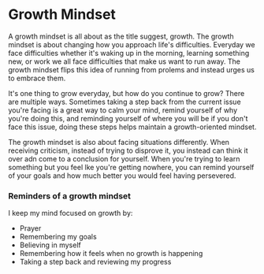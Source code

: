 
# Growth Mindset

A growth mindset is all about as the title suggest, growth. The growth mindset is about changing how you approach life's difficulties. Everyday we face difficulties whether it's waking up in the morning, learning something new, or work we all face difficulties that make us want to run away. The growth mindset flips this idea of running from prolems and instead urges us to embrace them. 

It's one thing to grow everyday, but how do you continue to grow? There are multiple ways. Sometimes taking a step back from the current issue you're facing is a great way to calm your mind, remind yourself of why you're doing this, and reminding yourself of where you will be if you don't face this issue, doing these steps helps maintain a growth-oriented mindset.

The growth mindset is also about facing situations differently. When receiving criticism, instead of trying to disprove it, you instead can think it over adn come to a conclusion for yourself. When you're trying to learn something but you feel lke you're getting nowhere, you can remind yourself of your goals and how much better you would feel having persevered.

### Reminders of a growth mindset
I keep my mind focused on growth by:

- Prayer
- Remembering my goals
- Believing in myself 
- Remembering how it feels when no growth is happening 
- Taking a step back and reviewing my progress

